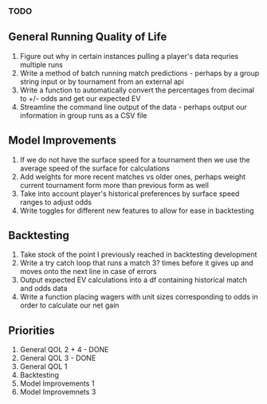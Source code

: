 ### TODO

## General Running Quality of Life
1. Figure out why in certain instances pulling a player's data requries multiple runs
2. Write a method of batch running match predictions - perhaps by a group string input or by tournament from an external api
3. Write a function to automatically convert the percentages from decimal to +/- odds and get our expected EV
4. Streamline the command line output of the data - perhaps output our information in group runs as a CSV file

## Model Improvements
1. If we do not have the surface speed for a tournament then we use the average speed of the surface for calculations
2. Add weights for more recent matches vs older ones, perhaps weight current tournament form more than previous form as well
3. Take into account player's historical preferences by surface speed ranges to adjust odds
4. Write toggles for different new features to allow for ease in backtesting

## Backtesting
1. Take stock of the point I previously reached in backtesting development
2. Write a try catch loop that runs a match 3? times before it gives up and moves onto the next line in case of errors
3. Output expected EV calculations into a df containing historical match and odds data 
4. Write a function placing wagers with unit sizes corresponding to odds in order to calculate our net gain

## Priorities
1. General QOL 2 + 4 - DONE
2. General QOL 3 - DONE
3. General QOL 1
4. Backtesting
5. Model Improvements 1
6. Model Improvemnets 3